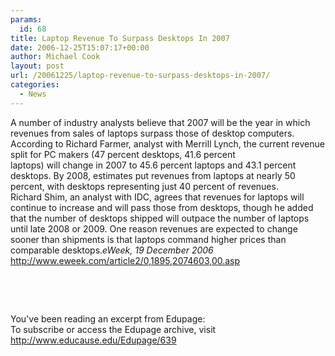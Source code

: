```yaml
---
params:
  id: 68
title: Laptop Revenue To Surpass Desktops In 2007
date: 2006-12-25T15:07:17+00:00
author: Michael Cook
layout: post
url: /20061225/laptop-revenue-to-surpass-desktops-in-2007/
categories:
  - News
---
```

<p align="left">
  <p align="left">
    A number of industry analysts believe that 2007 will be the year in which revenues from sales of laptops surpass those of desktop computers. According to Richard Farmer, analyst with Merrill Lynch, the current revenue split for PC makers (47 percent desktops, 41.6 percent<br /> laptops) will change in 2007 to 45.6 percent laptops and 43.1 percent desktops. By 2008, estimates put revenues from laptops at nearly 50 percent, with desktops representing just 40 percent of revenues.<br /> Richard Shim, an analyst with IDC, agrees that revenues for laptops will continue to increase and will pass those from desktops, though he added that the number of desktops shipped will outpace the number of laptops until late 2008 or 2009. One reason revenues are expected to change sooner than shipments is that laptops command higher prices than comparable desktops.<em>eWeek, 19 December 2006</em><br /> <a href="http://www.eweek.com/article2/0,1895,2074603,00.asp" target="_blank">http://www.eweek.com/article2/0,1895,2074603,00.asp</a>
  </p>

  <p align="left">
    &nbsp;
  </p>

  <p align="left">
    &nbsp;
  </p>

  <p align="left">
    You've been reading an excerpt from Edupage:<br /> To subscribe or access the Edupage archive, visit <a href="http://www.educause.edu/Edupage/639" target="_blank">http://www.educause.edu/Edupage/639</a>
  </p>
